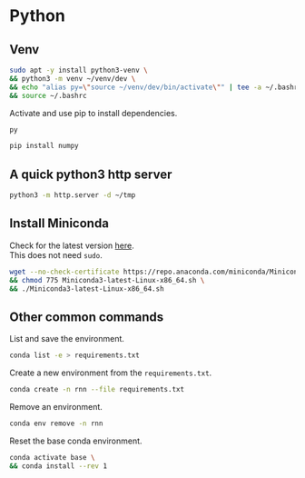 # Python

## Venv
```bash
sudo apt -y install python3-venv \
&& python3 -m venv ~/venv/dev \
&& echo "alias py=\"source ~/venv/dev/bin/activate\"" | tee -a ~/.bashrc > /dev/null \
&& source ~/.bashrc
```

Activate and use pip to install dependencies.
```bash
py
```
```bash
pip install numpy
```

## A quick python3 http server
```bash
python3 -m http.server -d ~/tmp
```

## Install Miniconda
Check for the latest version [here](https://docs.conda.io/en/latest/miniconda.html).  
This does not need `sudo`.
```bash
wget --no-check-certificate https://repo.anaconda.com/miniconda/Miniconda3-latest-Linux-x86_64.sh \
&& chmod 775 Miniconda3-latest-Linux-x86_64.sh \
&& ./Miniconda3-latest-Linux-x86_64.sh
```

## Other common commands
List and save the environment.
```bash
conda list -e > requirements.txt
```
Create a new environment from the `requirements.txt`.
```bash
conda create -n rnn --file requirements.txt
```
Remove an environment.
```bash
conda env remove -n rnn
```
Reset the base conda environment.
```bash
conda activate base \
&& conda install --rev 1
```
